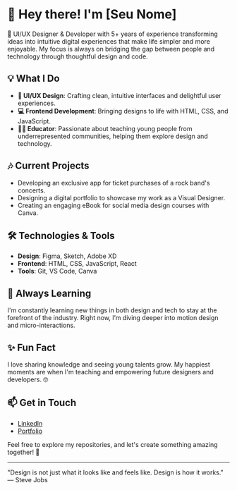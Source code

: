 # 👋 Hey there! I'm [Seu Nome]

🚀 UI/UX Designer & Developer with 5+ years of experience transforming ideas into intuitive digital experiences that make life simpler and more enjoyable. My focus is always on bridging the gap between people and technology through thoughtful design and code.

## 💡 What I Do
- **🎨 UI/UX Design**: Crafting clean, intuitive interfaces and delightful user experiences.
- **💻 Frontend Development**: Bringing designs to life with HTML, CSS, and JavaScript.
- **👨‍🏫 Educator**: Passionate about teaching young people from underrepresented communities, helping them explore design and technology.

## 🎶 Current Projects
- Developing an exclusive app for ticket purchases of a rock band's concerts.
- Designing a digital portfolio to showcase my work as a Visual Designer.
- Creating an engaging eBook for social media design courses with Canva.

## 🛠️ Technologies & Tools
- **Design**: Figma, Sketch, Adobe XD
- **Frontend**: HTML, CSS, JavaScript, React
- **Tools**: Git, VS Code, Canva

## 🌱 Always Learning
I'm constantly learning new things in both design and tech to stay at the forefront of the industry. Right now, I’m diving deeper into motion design and micro-interactions.

## ✨ Fun Fact
I love sharing knowledge and seeing young talents grow. My happiest moments are when I'm teaching and empowering future designers and developers. 🤓

## 📫 Get in Touch
- [LinkedIn](https://linkedin.com/in/seunome)
- [Portfolio](https://seuportfólio.com)

Feel free to explore my repositories, and let's create something amazing together! 🤝

---
"Design is not just what it looks like and feels like. Design is how it works." — Steve Jobs

